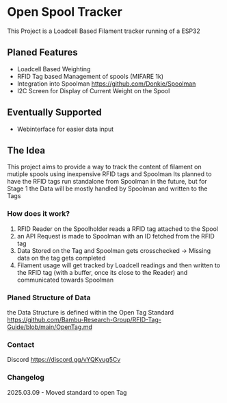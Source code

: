 # Open Spool Tracker

This Project is a Loadcell Based Filament tracker running of a ESP32

## Planed Features

- Loadcell Based Weighting
- RFID Tag based Management of spools (MIFARE 1k)
- Integration into Spoolman https://github.com/Donkie/Spoolman
- I2C Screen for Display of Current Weight on the Spool

## Eventually Supported

- Webinterface for easier data input

## The Idea

This project aims to provide a way to track the content of filament on mutiple spools using inexpensive RFID tags and Spoolman
Its planned to have the RFID tags run standalone from Spoolman in the future, but for Stage 1 the Data will be mostly handled by Spoolman and written to the Tags

### How does it work?

1. RFID Reader on the Spoolholder reads a RFID tag attached to the Spool
2. an API Request is made to Spoolman with an ID fetched from the RFID tag
3. Data Stored on the Tag and Spoolman gets crosschecked -> Missing data on the tag gets completed
4. Filament usage will get tracked by Loadcell readings and then written to the RFID tag (with a buffer, once its close to the Reader) and communicated towards Spoolman

### Planed Structure of Data

the Data Structure is defined within the Open Tag Standard https://github.com/Bambu-Research-Group/RFID-Tag-Guide/blob/main/OpenTag.md

### Contact

Discord https://discord.gg/vYQKyug5Cv


### Changelog

2025.03.09 - Moved standard to open Tag
